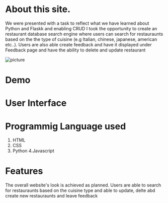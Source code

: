 # About this site.

We were presented with a task to reflect what we have learned about Python and Flaskk and enabling CRUD
I took the opportunity to create an restaurant database search engine where users can search for restauraunts based on the the
type of cuisine (e.g Italian, chinese, japanese, american etc..).
Users are also able create feedback and have it displayed under Feedback page and have the ability to delete and update restaurant

![picture](static/images/index_screen.png)

# Demo 



# User Interface

# Programmig Language used
1. HTML
2. CSS
3. Python
4.Javascript

# Features
The overall website's look is achieved as planned. Users are able to search for restauraunts based on the cuisine type and able to update, delte abd create new restauraunts
and leave feedback


